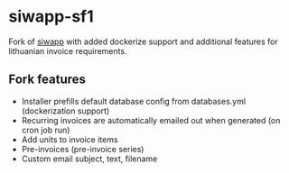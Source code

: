 siwapp-sf1
==========

Fork of [siwapp](https://github.com/siwapp/siwapp-sf1) with added dockerize support and additional features for lithuanian invoice requirements.

## Fork features
* Installer prefills default database config from databases.yml (dockerization support)
* Recurring invoices are automatically emailed out when generated (on cron job run)
* Add units to invoice items
* Pre-invoices (pre-invoice series)
* Custom email subject, text, filename
